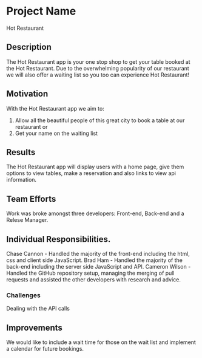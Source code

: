 # Project Name
Hot Restaurant

## Description
The Hot Restaurant app is your one stop shop to get your table booked at the Hot Restaurant. Due to the overwhelming popularity of our restaurant we will also offer a waiting list so you too can experience Hot Restaurant!

## Motivation
With the Hot Restaurant app we aim to:
1. Allow all the beautiful people of this great city to book a table at our restaurant or
2. Get your name on the waiting list

## Results
The Hot Restaurant app will display users with a home page, give them options to view tables, make a reservation and also links to view api information.

## Team Efforts
Work was broke amongst three developers: Front-end, Back-end and a Relese Manager.

## Individual Responsibilities.
Chase Cannon - Handled the majority of the front-end including the html, css and client side JavaScript.
Brad Ham - Handled the majority of the back-end including the server side JavaScript and API.
Cameron Wilson - Handled the GitHub repository setup, managing the merging of pull requests and assisted the other developers with research and advice.

### Challenges
Dealing with the API calls

## Improvements
We would like to include a wait time for those on the wait list and implement a calendar for future bookings.